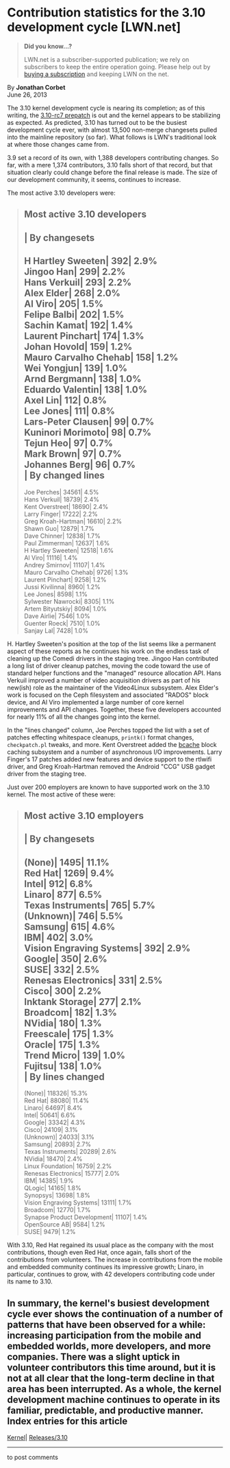 # Contribution statistics for the 3.10 development cycle [LWN.net]

> **Did you know...?**
> 
> LWN.net is a subscriber-supported publication; we rely on subscribers to keep the entire operation going. Please help out by [buying a subscription](/Promo/nst-nag4/subscribe) and keeping LWN on the net. 

By **Jonathan Corbet**  
June 26, 2013 

The 3.10 kernel development cycle is nearing its completion; as of this writing, the [3.10-rc7 prepatch](/Articles/556033/) is out and the kernel appears to be stabilizing as expected. As predicted, 3.10 has turned out to be the busiest development cycle ever, with almost 13,500 non-merge changesets pulled into the mainline repository (so far). What follows is LWN's traditional look at where those changes came from. 

3.9 set a record of its own, with 1,388 developers contributing changes. So far, with a mere 1,374 contributors, 3.10 falls short of that record, but that situation clearly could change before the final release is made. The size of our development community, it seems, continues to increase. 

The most active 3.10 developers were: 

> Most active 3.10 developers  
> ---  
> | By changesets  
> ---  
> H Hartley Sweeten| 392| 2.9%  
> Jingoo Han| 299| 2.2%  
> Hans Verkuil| 293| 2.2%  
> Alex Elder| 268| 2.0%  
> Al Viro| 205| 1.5%  
> Felipe Balbi| 202| 1.5%  
> Sachin Kamat| 192| 1.4%  
> Laurent Pinchart| 174| 1.3%  
> Johan Hovold| 159| 1.2%  
> Mauro Carvalho Chehab| 158| 1.2%  
> Wei Yongjun| 139| 1.0%  
> Arnd Bergmann| 138| 1.0%  
> Eduardo Valentin| 138| 1.0%  
> Axel Lin| 112| 0.8%  
> Lee Jones| 111| 0.8%  
> Lars-Peter Clausen| 99| 0.7%  
> Kuninori Morimoto| 98| 0.7%  
> Tejun Heo| 97| 0.7%  
> Mark Brown| 97| 0.7%  
> Johannes Berg| 96| 0.7%  
> | By changed lines  
> ---  
> Joe Perches| 34561| 4.5%  
> Hans Verkuil| 18739| 2.4%  
> Kent Overstreet| 18690| 2.4%  
> Larry Finger| 17222| 2.2%  
> Greg Kroah-Hartman| 16610| 2.2%  
> Shawn Guo| 12879| 1.7%  
> Dave Chinner| 12838| 1.7%  
> Paul Zimmerman| 12637| 1.6%  
> H Hartley Sweeten| 12518| 1.6%  
> Al Viro| 11116| 1.4%  
> Andrey Smirnov| 11107| 1.4%  
> Mauro Carvalho Chehab| 9726| 1.3%  
> Laurent Pinchart| 9258| 1.2%  
> Jussi Kivilinna| 8960| 1.2%  
> Lee Jones| 8598| 1.1%  
> Sylwester Nawrocki| 8305| 1.1%  
> Artem Bityutskiy| 8094| 1.0%  
> Dave Airlie| 7546| 1.0%  
> Guenter Roeck| 7510| 1.0%  
> Sanjay Lal| 7428| 1.0%  
  
H. Hartley Sweeten's position at the top of the list seems like a permanent aspect of these reports as he continues his work on the endless task of cleaning up the Comedi drivers in the staging tree. Jingoo Han contributed a long list of driver cleanup patches, moving the code toward the use of standard helper functions and the "managed" resource allocation API. Hans Verkuil improved a number of video acquisition drivers as part of his new(ish) role as the maintainer of the Video4Linux subsystem. Alex Elder's work is focused on the Ceph filesystem and associated "RADOS" block device, and Al Viro implemented a large number of core kernel improvements and API changes. Together, these five developers accounted for nearly 11% of all the changes going into the kernel. 

In the "lines changed" column, Joe Perches topped the list with a set of patches effecting whitespace cleanups, `printk()` format changes, `checkpatch.pl` tweaks, and more. Kent Overstreet added the [bcache](/Articles/497024/) block caching subsystem and a number of asynchronous I/O improvements. Larry Finger's 17 patches added new features and device support to the rtlwifi driver, and Greg Kroah-Hartman removed the Android "CCG" USB gadget driver from the staging tree. 

Just over 200 employers are known to have supported work on the 3.10 kernel. The most active of these were: 

> Most active 3.10 employers  
> ---  
> | By changesets  
> ---  
> (None)| 1495| 11.1%  
> Red Hat| 1269| 9.4%  
> Intel| 912| 6.8%  
> Linaro| 877| 6.5%  
> Texas Instruments| 765| 5.7%  
> (Unknown)| 746| 5.5%  
> Samsung| 615| 4.6%  
> IBM| 402| 3.0%  
> Vision Engraving Systems| 392| 2.9%  
> Google| 350| 2.6%  
> SUSE| 332| 2.5%  
> Renesas Electronics| 331| 2.5%  
> Cisco| 300| 2.2%  
> Inktank Storage| 277| 2.1%  
> Broadcom| 182| 1.3%  
> NVidia| 180| 1.3%  
> Freescale| 175| 1.3%  
> Oracle| 175| 1.3%  
> Trend Micro| 139| 1.0%  
> Fujitsu| 138| 1.0%  
> | By lines changed  
> ---  
> (None)| 118326| 15.3%  
> Red Hat| 88080| 11.4%  
> Linaro| 64697| 8.4%  
> Intel| 50641| 6.6%  
> Google| 33342| 4.3%  
> Cisco| 24109| 3.1%  
> (Unknown)| 24033| 3.1%  
> Samsung| 20893| 2.7%  
> Texas Instruments| 20289| 2.6%  
> NVidia| 18470| 2.4%  
> Linux Foundation| 16759| 2.2%  
> Renesas Electronics| 15777| 2.0%  
> IBM| 14385| 1.9%  
> QLogic| 14165| 1.8%  
> Synopsys| 13698| 1.8%  
> Vision Engraving Systems| 13111| 1.7%  
> Broadcom| 12770| 1.7%  
> Synapse Product Development| 11107| 1.4%  
> OpenSource AB| 9584| 1.2%  
> SUSE| 9479| 1.2%  
  
With 3.10, Red Hat regained its usual place as the company with the most contributions, though even Red Hat, once again, falls short of the contributions from volunteers. The increase in contributions from the mobile and embedded community continues its impressive growth; Linaro, in particular, continues to grow, with 42 developers contributing code under its name to 3.10. 

In summary, the kernel's busiest development cycle ever shows the continuation of a number of patterns that have been observed for a while: increasing participation from the mobile and embedded worlds, more developers, and more companies. There was a slight uptick in volunteer contributors this time around, but it is not at all clear that the long-term decline in that area has been interrupted. As a whole, the kernel development machine continues to operate in its familiar, predictable, and productive manner.  
Index entries for this article  
---  
[Kernel](/Kernel/Index)| [Releases/3.10](/Kernel/Index#Releases-3.10)  
  


* * *

to post comments 
